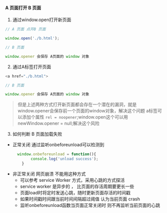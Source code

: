 #### A 页面打开 B 页面

1. 通过window.open打开新页面

```javascript
// A 页面 点开B 页面

window.open('./b.html');

// B 页面

window.opener 会保存 A页面的 window 对象


```

2. 通过A标签打开页面

```javascript
<a href="./b.html">

// B 页面

window.opener 会保存 A页面的 window 对象

```

> 但是上述两种方式打开新页面都会存在一个潜在的漏洞，就是window.opener会保存前一个页面的window对象，解决这个问题 a标签可以添加个属性  `rel = noopener`;window.open这个可以用  newWindow.opener = null;解决这个风险


3. 如何判断 B 页面加载失败

- 正常关闭 通过监听onbeforeunload可以检测到
  ```javascript
    window.onbeforeunload = function(){
          console.log('unload success');
      }
  ```
- 非正常关闭 网页崩溃 不能用这种方式
    - 可以参考  service Worker 方式，采用心跳的方式探活
    - service worker 是异步的 ， 比页面的存活周期要更长一些
    - 页面load时将定时发送心跳，随时更新页面存活的时间戳
    - 如果时间戳时间跟当前时间间隔超过阈值 认为当前页面 crash
    - 监听onbeforeunload函数当页面正常关闭时 则不再监听当前页面的心跳

